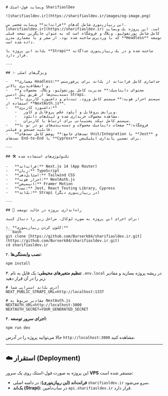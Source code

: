 ````
# وب‌سایت فول-استک SharifiaslDev

![sharifiasldev.ir](https://sharifiasldev.ir/images/og-image.png)

این ریپازیتوری شامل کدهای **فرانت‌اند** وب‌سایت شخصی من، [sharifiasldev.ir](https://sharifiasldev.ir) است. این پروژه یک وب‌سایت کامل شامل پورتفولیو، وبلاگ و فروشگاه است که به عنوان جایگزین نسخه قبلی که با وردپرس ساخته شده بود، از صفر و با معماری مدرن **Headless** توسعه داده شده است.

بک‌اند این پروژه با **Strapi** ساخته شده و در یک ریپازیتوری جداگانه قرار دارد.

---

## ✨ ویژگی‌های اصلی

-   **معماری Headless:** جداسازی کامل فرانت‌اند از بک‌اند برای پرفورمنس و انعطاف‌پذیری بالاتر.
-   **محتوای داینامیک:** مدیریت کامل پورتفولیو، وبلاگ، محصولات و دسته‌بندی‌ها از طریق پنل ادمین Strapi.
-   **سیستم احراز هویت:** سیستم کامل ورود، ثبت‌نام و داشبورد کاربری با استفاده از **NextAuth.js**.
-   **داشبورد کاربری:**
    -   ویرایش پروفایل و آپلود عکس پروفایل و کاور.
    -   مشاهده محصولات خریداری شده و لینک‌های دانلود.
    -   سیستم کامل تیکت پشتیبانی برای ارتباط با کاربران.
-   **فروشگاه:** صفحات داینامیک محصولات و دسته‌بندی‌های تو در تو با قابلیت جستجو و فیلتر.
-   **تست‌های جامع:** پوشش کامل تست‌های Unit/Integration با **Jest** و تست‌های End-to-End با **Cypress** برای تضمین پایداری اپلیکیشن.

---

## 🛠️ تکنولوژی‌های استفاده شده

-   **فرانت‌اند:** Next.js 14 (App Router)
-   **زبان:** TypeScript
-   **استایل‌دهی:** Tailwind CSS
-   **احراز هویت:** NextAuth.js
-   **انیمیشن:** Framer Motion
-   **تست:** Jest, React Testing Library, Cypress
-   **بک‌اند:** Strapi (در ریپازیتوری دیگر)

---

## 🚀 راه‌اندازی پروژه در حالت توسعه

برای اجرای این پروژه به صورت لوکال، مراحل زیر را دنبال کنید:

۱. **کلون کردن ریپازیتوری:**
```bash
git clone [https://github.com/Burserk84/sharifiasldev.ir.git](https://github.com/Burserk84/sharifiasldev.ir.git)
cd sharifiasldev.ir
````

۲. **نصب وابستگی‌ها:**

```bash
npm install
```

۳. **تنظیم متغیرهای محیطی:**
یک فایل به نام `.env.local` در ریشه پروژه بسازید و مقادیر زیر را در آن قرار دهید.

```env
# آدرس بک‌اند استراپی شما
NEXT_PUBLIC_STRAPI_URL=http://localhost:1337

# مقادیر مربوط به NextAuth.js
NEXTAUTH_URL=http://localhost:3000
NEXTAUTH_SECRET=YOUR_GENERATED_SECRET
```

۴. **اجرای سرور توسعه:**

```bash
npm run dev
```

حالا می‌توانید پروژه را در آدرس `http://localhost:3000` مشاهده کنید.

-----

## ☁️ استقرار (Deployment)

این پروژه به صورت فول-استک روی یک سرور **VPS** مستقر شده است:

  - **فرانت‌اند (این ریپازیتوری):** در دامنه اصلی `sharifiasldev.ir` سرو می‌شود.
  - **بک‌اند (Strapi):** در ساب‌دامین `api.sharifiasldev.ir` قرار دارد.
```
